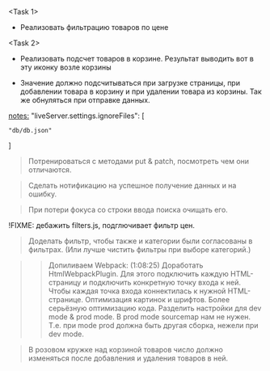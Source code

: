 <Task 1>
- Реализовать фильтрацию товаров по цене

<Task 2>
- Реализовать подсчет товаров в корзине. Результат выводить вот в эту иконку возле корзины

- Значение должно подсчитываться при загрузке страницы, при добавлении товара в корзину и при удалении товара из корзины. Так же обнуляться при отправке данных.

<notes:>
"liveServer.settings.ignoreFiles": [

    "db/db.json"

]

> Потренироваться с методами put & patch, посмотреть чем они отличаются.

> Сделать нотификацию на успешное получение данных и на ошибку.

> При потери фокуса со строки ввода поиска очищать его.

!FIXME: дебажить filters.js, подглючивает фильтр цен.

> Доделать фильтр, чтобы также и категории были согласованы в фильтрах. (Или лучше чистить фильтры при выборе категорий.)

>> Допиливаем Webpack:
> (1:08:25) Доработать HtmlWebpackPlugin. Для этого подключить каждую HTML-страницу и подключить конкретную точку входа к ней. Чтобы каждая точка входа коннектилась к нужной HTML-странице.
> Оптимизация картинок и шрифтов.
> Более серьёзную оптимизацию кода.
> Разделить настройки для dev mode & prod mode. В prod mode sourcemap нам не нужен. Т.е. при mode prod должна быть другая сборка, нежели при dev mode.

> В розовом кружке над корзиной товаров число должно изменяться после добавления и удаления товаров в ней.